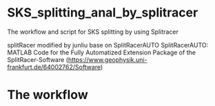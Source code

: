 # SKS_splitting_anal_by_splitracer
The workflow and script for SKS splitting by using Splitracer

splitRacer modified by junliu base on SplitRacerAUTO
SplitRacerAUTO: MATLAB Code for the Fully Automatized Extension Package of the SplitRacer-Software
(https://www.geophysik.uni-frankfurt.de/64002762/Software)

# The workflow



